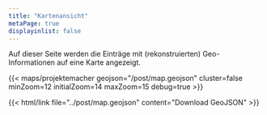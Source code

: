 ```yaml
---
title: "Kartenansicht"
metaPage: true
displayinlist: false
---
```



Auf dieser Seite werden die Einträge mit (rekonstruierten) Geo-Informationen auf eine Karte angezeigt.

{{< maps/projektemacher geojson="/post/map.geojson" cluster=false minZoom=12 initialZoom=14 maxZoom=15 debug=true >}}

{{< html/link file="../post/map.geojson" content="Download GeoJSON" >}}
